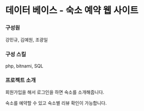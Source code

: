 # 데이터 베이스 - 숙소 예약 웹 사이트

### 구성원

강민규, 김예원, 조광일

### 구성 스킬

php, bitnami, SQL

### 프로젝트 소개

회원가입을 해서 로그인을 하면 숙소를 소개해줍니다.

숙소를 예약할 수 있고 숙소별 리뷰 확인이 가능합니다.